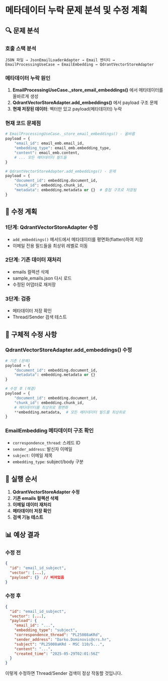 # 메타데이터 누락 문제 분석 및 수정 계획

## 🔍 **문제 분석**

### **호출 스택 분석**
```
JSON 파일 → JsonEmailLoaderAdapter → Email 엔티티 → EmailProcessingUseCase → EmailEmbedding → QdrantVectorStoreAdapter
```

### **메타데이터 누락 원인**
1. **EmailProcessingUseCase._store_email_embeddings()** 에서 메타데이터를 올바르게 생성
2. **QdrantVectorStoreAdapter.add_embeddings()** 에서 payload 구조 문제
3. **현재 저장된 데이터**: 벡터만 있고 payload(메타데이터) 누락

### **현재 코드 문제점**
```python
# EmailProcessingUseCase._store_email_embeddings() - 올바름
payload = {
    "email_id": email_emb.email_id,
    "embedding_type": email_emb.embedding_type,
    "content": email_emb.content,
    # ... 모든 메타데이터 필드들
}

# QdrantVectorStoreAdapter.add_embeddings() - 문제
payload = {
    "document_id": embedding.document_id,
    "chunk_id": embedding.chunk_id,
    "metadata": embedding.metadata or {}  # 중첩 구조로 저장됨
}
```

## 🔧 **수정 계획**

### **1단계: QdrantVectorStoreAdapter 수정**
- `add_embeddings()` 메서드에서 메타데이터를 평면화(flatten)하여 저장
- 이메일 전용 필드들을 최상위 레벨로 이동

### **2단계: 기존 데이터 재처리**
- emails 컬렉션 삭제
- sample_emails.json 다시 로드
- 수정된 어댑터로 재저장

### **3단계: 검증**
- 메타데이터 저장 확인
- Thread/Sender 검색 테스트

## 📝 **구체적 수정 사항**

### **QdrantVectorStoreAdapter.add_embeddings() 수정**
```python
# 기존 (문제)
payload = {
    "document_id": embedding.document_id,
    "metadata": embedding.metadata or {}
}

# 수정 후 (해결)
payload = {
    "document_id": embedding.document_id,
    "chunk_id": embedding.chunk_id,
    # 메타데이터를 최상위로 평면화
    **embedding.metadata,  # 모든 메타데이터 필드를 최상위로
}
```

### **EmailEmbedding 메타데이터 구조 확인**
- `correspondence_thread`: 스레드 ID
- `sender_address`: 발신자 이메일
- `subject`: 이메일 제목
- `embedding_type`: subject/body 구분

## 🚀 **실행 순서**

1. **QdrantVectorStoreAdapter 수정**
2. **기존 emails 컬렉션 삭제**
3. **이메일 데이터 재처리**
4. **메타데이터 저장 확인**
5. **검색 기능 테스트**

## 📊 **예상 결과**

### **수정 전**
```json
{
  "id": "email_id_subject",
  "vector": [...],
  "payload": {}  // 비어있음
}
```

### **수정 후**
```json
{
  "id": "email_id_subject",
  "vector": [...],
  "payload": {
    "email_id": "...",
    "embedding_type": "subject",
    "correspondence_thread": "PL25008aKRd",
    "sender_address": "Darko.Dominovic@crs.hr",
    "subject": "PL25008aKRd - MSC 110/5...",
    "content": "...",
    "created_time": "2025-05-29T02:01:56Z"
  }
}
```

이렇게 수정하면 Thread/Sender 검색이 정상 작동할 것입니다.
